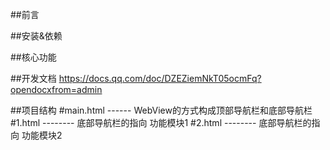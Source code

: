 ##前言

##安装&依赖

##核心功能

##开发文档
https://docs.qq.com/doc/DZEZiemNkT05ocmFq?opendocxfrom=admin

##项目结构
#main.html ------ WebView的方式构成顶部导航栏和底部导航栏
#1.html -------- 底部导航栏的指向 功能模块1 
#2.html -------- 底部导航栏的指向 功能模块2 